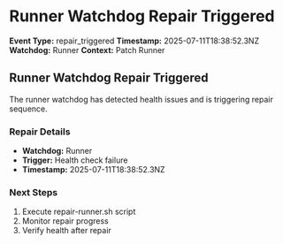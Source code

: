 # Runner Watchdog Repair Triggered

**Event Type:** repair_triggered
**Timestamp:** 2025-07-11T18:38:52.3NZ
**Watchdog:** Runner
**Context:** Patch Runner


## Runner Watchdog Repair Triggered

The runner watchdog has detected health issues and is triggering repair sequence.

### Repair Details
- **Watchdog:** Runner
- **Trigger:** Health check failure
- **Timestamp:** 2025-07-11T18:38:52.3NZ

### Next Steps
1. Execute repair-runner.sh script
2. Monitor repair progress
3. Verify health after repair


